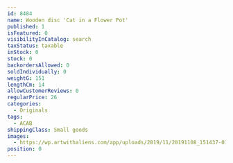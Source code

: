 ```yaml
---
id: 8484
name: Wooden disc 'Cat in a Flower Pot'
published: 1
isFeatured: 0
visibilityInCatalog: search
taxStatus: taxable
inStock: 0
stock: 0
backordersAllowed: 0
soldIndividually: 0
weightG: 151
lengthCm: 14
allowCustomerReviews: 0
regularPrice: 26
categories:
  - Originals
tags:
  - ACAB
shippingClass: Small goods
images:
  - https://wp.artwithaliens.com/app/uploads/2019/11/20191108_151437-01-scaled.jpeg
position: 0
---
```

